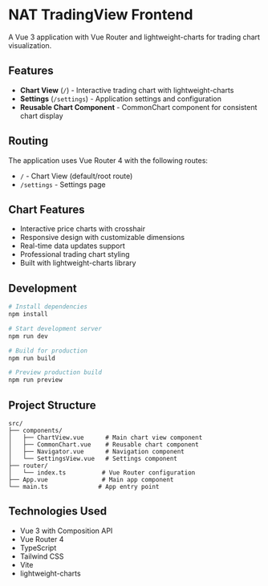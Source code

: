 # NAT TradingView Frontend

A Vue 3 application with Vue Router and lightweight-charts for trading chart visualization.

## Features

- **Chart View** (`/`) - Interactive trading chart with lightweight-charts
- **Settings** (`/settings`) - Application settings and configuration
- **Reusable Chart Component** - CommonChart component for consistent chart display

## Routing

The application uses Vue Router 4 with the following routes:

- `/` - Chart View (default/root route)
- `/settings` - Settings page

## Chart Features

- Interactive price charts with crosshair
- Responsive design with customizable dimensions
- Real-time data updates support
- Professional trading chart styling
- Built with lightweight-charts library

## Development

```bash
# Install dependencies
npm install

# Start development server
npm run dev

# Build for production
npm run build

# Preview production build
npm run preview
```

## Project Structure

```
src/
├── components/
│   ├── ChartView.vue      # Main chart view component
│   ├── CommonChart.vue    # Reusable chart component
│   ├── Navigator.vue      # Navigation component
│   └── SettingsView.vue   # Settings component
├── router/
│   └── index.ts          # Vue Router configuration
├── App.vue               # Main app component
└── main.ts              # App entry point
```

## Technologies Used

- Vue 3 with Composition API
- Vue Router 4
- TypeScript
- Tailwind CSS
- Vite
- lightweight-charts
